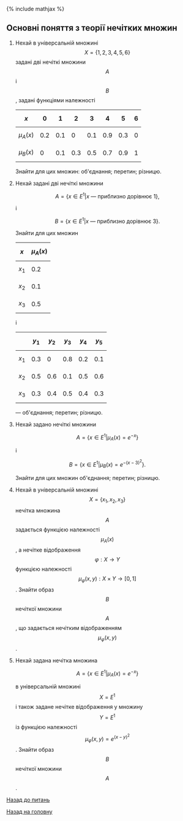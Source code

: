 <!-- 15.05 -->
{% include mathjax %}

## Основні поняття з теорії нечітких множин

1. Нехай в універсальній множині $$X = \{1, 2, 3, 4, 5, 6\}$$ задані дві нечіткі множини $$А$$ і $$В$$, задані функціями належності

	$$x$$ | 0 | 1 | 2 | 3 | 4 | 5 | 6
	----- | - | - | - | - | - | - | -
	$$\mu_A(x)$$ | 0.2 | 0.1 | 0 | 0.1 | 0.9 | 0.3 | 0
	$$\mu_B(x)$$ | 0 | 0.1 | 0.3 | 0.5 | 0.7 | 0.9 | 1

	Знайти для цих множин: об'єднання; перетин; різницю.

2. Нехай задані дві нечіткі множини 

	$$
	A = \left\{x \in E^1 \middle| x\text{ --- приблизно дорівнює }1\right\},
	$$

	і

	$$
	B = \left\{x \in E^1 \middle| x\text{ --- приблизно дорівнює }3\right\}.
	$$

	Знайти для цих множин

	$$x$$ | $$\mu_A(x)$$
	----- | ------------
	$$x_1$$ | 0.2
	$$x_2$$ | 0.1
	$$x_3$$ | 0.5

	і

	&nbsp; | $$y_1$$ | $$y_2$$ | $$y_3$$ | $$y_4$$ | $$y_5$$
	------ | ------- | ------- | ------- | ------- | -------
	$$x_1$$ | 0.3 | 0 | 0.8 | 0.2 | 0.1
	$$x_2$$ | 0.5 | 0.6 | 0.1 | 0.5 | 0.6
	$$x_3$$ | 0.3 | 0.4 | 0.5 | 0.4 | 0.3

	&mdash; об'єднання; перетин; різницю.

3. Нехай задано нечіткі множини 

	$$
	A = \left\{ x \in E^1 \middle| \mu_A(x) = e^{-x} \right\}
	$$

	і

	$$
	B = \left\{ x \in E^1 \middle| \mu_B(x) = e^{-(x-3)^2} \right\}.
	$$

	Знайти для цих множин об'єднання; перетин; різницю.

4. Нехай в універсальній множині $$X = \{x_1, x_2, x_3\}$$ нечітка множина $$A$$ задається функцією належності $$\mu_A(x)$$, а нечітке відображення $$\varphi: X \to Y$$ функцією належності $$\mu_\varphi(x, y): X \times Y \to [0, 1]$$. Знайти образ $$B$$ нечіткої множини $$A$$, що задається нечітким відображенням $$\mu_\varphi(x, y)$$.

5. Нехай задана нечітка множина 

	$$
	A = \left\{ x \in E^1 \middle| \mu_A(x) = e^{-x} \right\}
	$$

	в універсальній множині $$X = E^1$$ і також задане нечітке відображення у множину $$Y = E^1$$ із функцією належності $$\mu_\varphi(x, y) = e^{(x - y)^2}$$. Знайти образ $$В$$ нечіткої множини $$А$$.

[Назад до питань](README.md)

[Назад на головну](../README.md)
